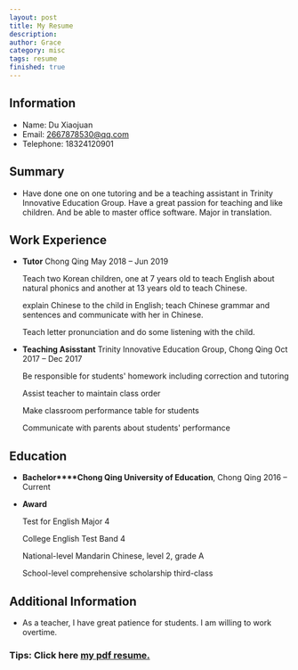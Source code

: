 ```yaml
---
layout: post
title: My Resume
description: 
author: Grace
category: misc
tags: resume
finished: true
---
```


## Information

- Name: Du Xiaojuan
- Email: 2667878530@qq.com
- Telephone: 18324120901

## Summary

- Have done one on one tutoring and be a teaching assistant in Trinity Innovative Education Group. Have a great passion for teaching and like children. And be able to master office software. Major in translation.

## Work Experience

- **Tutor**       Chong Qing May 2018 – Jun 2019

  Teach two Korean children, one at 7 years old to teach English about natural phonics and another at 13 years old to teach Chinese.

  explain Chinese to the child in English; teach Chinese grammar and sentences and communicate with her in Chinese.

  Teach letter pronunciation and do some listening with the child.

- **Teaching Asisstant**        Trinity Innovative Education Group, Chong Qing Oct 2017 – Dec 2017

  Be responsible for students' homework including correction and tutoring

  Assist teacher to maintain class order

  Make classroom performance table for students

  Communicate with parents about students' performance



##  **Education**

- **Bachelor****Chong Qing University of Education**, Chong Qing 2016 – Current

- **Award**

  Test for English Major 4

  College English Test Band 4

  National-level Mandarin Chinese, level 2, grade A

  School-level comprehensive scholarship third-class

   

## **Additional Information**

- As a teacher, I have great patience for students. I am willing to work overtime.

  

### Tips: Click here [my pdf resume.](https://github.com/Grace-dxj/Vitae/blob/master/1610403121%E6%9D%9C%E6%99%93%E5%A8%9F%E7%AE%80%E5%8E%86.pdf) 